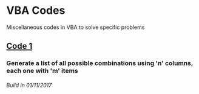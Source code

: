 # VBA Codes

Miscellaneous codes in VBA to solve specific problems

## [Code 1](https://github.com/iotechFabio/vbaCodes/tree/master/Code_1)
### Generate a list of all possible combinations using 'n' columns, each one with 'm' items
###### Build in 01/11/2017
